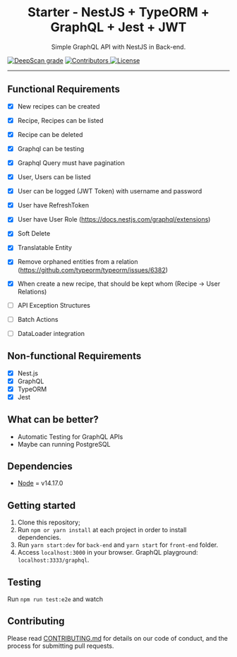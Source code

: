 <h1 align="center">
Starter - NestJS + TypeORM + GraphQL + Jest + JWT
</h1>

<p align="center">Simple GraphQL API with NestJS in Back-end. </p>

<p align="center">

[![DeepScan grade](https://deepscan.io/api/teams/15652/projects/18825/branches/472502/badge/grade.svg)](https://deepscan.io/dashboard#view=project&tid=15652&pid=18825&bid=472502)
  <a href="https://github.com/90pixel/nest-typeorm-graphql-jest/contributors">
    <img src="https://img.shields.io/github/contributors/90pixel/nest-typeorm-graphql-jest?color=%237159c1&logoColor=%237159c1&style=flat" alt="Contributors">
  </a>
  <a href="https://opensource.org/licenses/MIT">
    <img src="https://img.shields.io/github/license/tamert/nest-typeorm-graphql-jest?color=%23a759c1&logo=mit" alt="License">
  </a>
</p>

<hr>


## Functional Requirements

- [x] New recipes can be created
- [x] Recipe, Recipes can be listed
- [x] Recipe can be deleted 
- [x] Graphql can be testing
- [x] Graphql Query must have pagination
- [x] User, Users can be listed
- [x] User can be logged (JWT Token) with username and password
- [X] User have RefreshToken  
- [X] User have User Role (https://docs.nestjs.com/graphql/extensions)
- [X] Soft Delete
- [X] Translatable Entity
- [X] Remove orphaned entities from a relation (https://github.com/typeorm/typeorm/issues/6382)
- [X] When create a new recipe, that should be kept whom (Recipe -> User Relations)
- [ ] API Exception Structures
- [ ] Batch Actions
- [ ] DataLoader integration


## Non-functional Requirements

- [x] Nest.js
- [x] GraphQL
- [x] TypeORM
- [x] Jest

## What can be better?

- Automatic Testing for GraphQL APIs
- Maybe can running PostgreSQL

## Dependencies

- [Node](https://nodejs.org/en/) = v14.17.0

## Getting started

1. Clone this repository;<br />
2. Run `npm or yarn install` at each project in order to install dependencies.<br />
3. Run `yarn start:dev` for `back-end` and `yarn start` for `front-end` folder.<br />
4. Access `localhost:3000` in your browser. GraphQL playground: `localhost:3333/graphql`.<br />

## Testing

Run `npm run test:e2e` and watch 

## Contributing

Please read [CONTRIBUTING.md](CONTRIBUTING.md) for details on our code of conduct, and the process for submitting pull requests.
